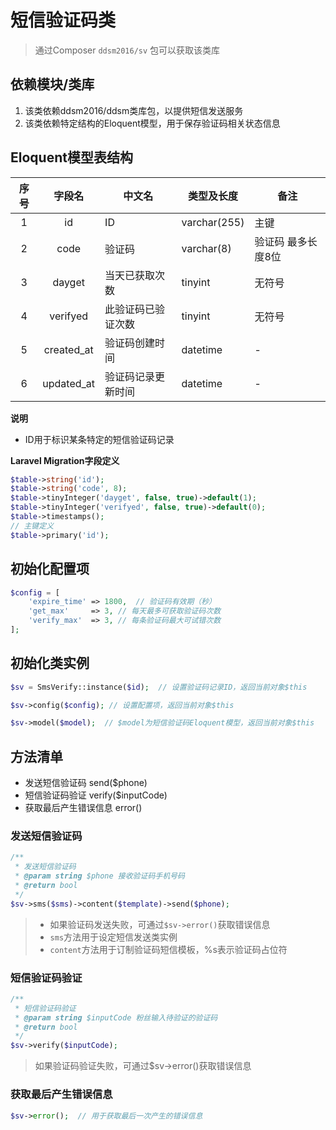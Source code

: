 # 短信验证码类

> 通过Composer `ddsm2016/sv` 包可以获取该类库

## 依赖模块/类库
1. 该类依赖ddsm2016/ddsm类库包，以提供短信发送服务
2. 该类依赖特定结构的Eloquent模型，用于保存验证码相关状态信息

## Eloquent模型表结构

| 序号 | 字段名 | 中文名 | 类型及长度 | 备注 |
| :---: | :---: | --- | --- | --- |
| 1 | id | ID | varchar(255) |  主键 |
| 2 | code | 验证码 | varchar(8) | 验证码 最多长度8位 |
| 3 | dayget | 当天已获取次数 | tinyint | 无符号 |
| 4 | verifyed | 此验证码已验证次数 | tinyint | 无符号 |
| 5 | created_at | 验证码创建时间 | datetime | - |
| 6 | updated_at | 验证码记录更新时间 | datetime | - |

**说明**
- ID用于标识某条特定的短信验证码记录

**Laravel Migration字段定义**

```php
$table->string('id');
$table->string('code', 8);
$table->tinyInteger('dayget', false, true)->default(1);
$table->tinyInteger('verifyed', false, true)->default(0);
$table->timestamps();
// 主键定义
$table->primary('id');
```

## 初始化配置项

```php
$config = [
	'expire_time' => 1800,  // 验证码有效期（秒）
	'get_max'     => 3, // 每天最多可获取验证码次数
	'verify_max'  => 3, // 每条验证码最大可试错次数
];
```

## 初始化类实例

```php
$sv = SmsVerify::instance($id);  // 设置验证码记录ID，返回当前对象$this

$sv->config($config); // 设置配置项，返回当前对象$this

$sv->model($model);  // $model为短信验证码Eloquent模型，返回当前对象$this
```

## 方法清单

- 发送短信验证码 send($phone)
- 短信验证码验证 verify($inputCode)
- 获取最后产生错误信息 error()

### 发送短信验证码

```php
/**
 * 发送短信验证码
 * @param string $phone 接收验证码手机号码
 * @return bool
 */
$sv->sms($sms)->content($template)->send($phone);
```

> - 如果验证码发送失败，可通过`$sv->error()`获取错误信息
> - `sms`方法用于设定短信发送类实例
> - `content`方法用于订制验证码短信模板，%s表示验证码占位符

### 短信验证码验证

```php
/**
 * 短信验证码验证
 * @param string $inputCode 粉丝输入待验证的验证码
 * @return bool
 */
$sv->verify($inputCode);
```

> 如果验证码验证失败，可通过$sv->error()获取错误信息

### 获取最后产生错误信息

```php
$sv->error();  // 用于获取最后一次产生的错误信息 
```


